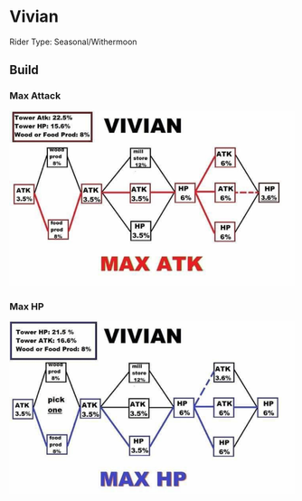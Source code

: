 # Vivian
Rider Type: Seasonal/Withermoon

## Build
### Max Attack
![](https://raw.githubusercontent.com/jducharme/blitzking/master/wiki/assets/riders/vivian_max_atk.jpg)

### Max HP
![](https://raw.githubusercontent.com/jducharme/blitzking/master/wiki/assets/riders/vivian_max_hp.jpg)

